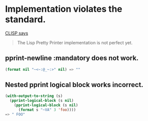 # Implementation violates the standard.
[CLISP says]

> The Lisp Pretty Printer implementation is not perfect yet.

## pprint-newline :mandatory does not work.

```lisp
(format nil "~<~:@_~:>" nil) => ""
```

## Nested pprint logical block works incorrect.

```lisp
(with-output-to-string (s)
  (pprint-logical-block (s nil)
    (pprint-logical-block (s nil)
      (format s "~VA" 3 'foo))))
=> " FOO"
```

<!-- Links -->
[CLISP says]:https://www.gnu.org/software/clisp/impnotes.html#clpp
